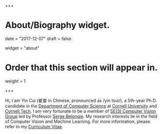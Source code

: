 +++
# About/Biography widget.

date = "2017-12-07"
draft = false

widget = "about"

# Order that this section will appear in.
weight = 1
 
+++

Hi, I am Yin Cui (崔崟 in Chinese, pronounced as /yin tsui/), a 5th-year Ph.D. candidate in the <a href="http://www.cs.cornell.edu/">Department of Computer Science</a> at <a href="http://www.cornell.edu/">Cornell University</a> and <a href="https://tech.cornell.edu/">Cornell Tech</a>.
I am very fortunate to be a member of <a href="https://vision.cornell.edu/se3/">SE(3) Computer Vision Group</a> led by Professor <a href="http://blogs.cornell.edu/techfaculty/serge-belongie/">Serge Belongie</a>.
My research interests lie in the field of Computer Vision and Machine Learning. 
For more information, please refer to my <a href="cv.pdf">Curriculum Vitae</a>.
